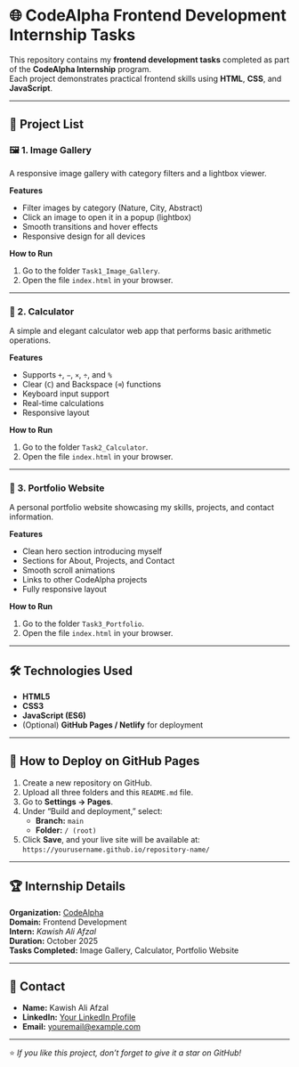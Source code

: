 # 🌐 CodeAlpha Frontend Development Internship Tasks

This repository contains my **frontend development tasks** completed as part of the **CodeAlpha Internship** program.  
Each project demonstrates practical frontend skills using **HTML**, **CSS**, and **JavaScript**.

---

## 📁 Project List

### 🖼 1. Image Gallery
A responsive image gallery with category filters and a lightbox viewer.

**Features**
- Filter images by category (Nature, City, Abstract)
- Click an image to open it in a popup (lightbox)
- Smooth transitions and hover effects
- Responsive design for all devices

**How to Run**
1. Go to the folder `Task1_Image_Gallery`.
2. Open the file `index.html` in your browser.

---

### 🧮 2. Calculator
A simple and elegant calculator web app that performs basic arithmetic operations.

**Features**
- Supports `+`, `−`, `×`, `÷`, and `%`
- Clear (`C`) and Backspace (`⌫`) functions
- Keyboard input support
- Real-time calculations
- Responsive layout

**How to Run**
1. Go to the folder `Task2_Calculator`.
2. Open the file `index.html` in your browser.

---

### 💼 3. Portfolio Website
A personal portfolio website showcasing my skills, projects, and contact information.

**Features**
- Clean hero section introducing myself  
- Sections for About, Projects, and Contact  
- Smooth scroll animations  
- Links to other CodeAlpha projects  
- Fully responsive layout  

**How to Run**
1. Go to the folder `Task3_Portfolio`.
2. Open the file `index.html` in your browser.

---

## 🛠️ Technologies Used
- **HTML5**  
- **CSS3**  
- **JavaScript (ES6)**  
- (Optional) **GitHub Pages / Netlify** for deployment

---

## 🚀 How to Deploy on GitHub Pages
1. Create a new repository on GitHub.
2. Upload all three folders and this `README.md` file.
3. Go to **Settings → Pages**.
4. Under “Build and deployment,” select:
   - **Branch:** `main`
   - **Folder:** `/ (root)`
5. Click **Save**, and your live site will be available at:  
   `https://yourusername.github.io/repository-name/`

---

## 🏆 Internship Details
**Organization:** [CodeAlpha](https://www.codealpha.tech)  
**Domain:** Frontend Development  
**Intern:** *Kawish Ali Afzal*  
**Duration:** October 2025  
**Tasks Completed:** Image Gallery, Calculator, Portfolio Website

---

## 💬 Contact
- **Name:** Kawish Ali Afzal  
- **LinkedIn:** [Your LinkedIn Profile](#)  
- **Email:** youremail@example.com  

---

⭐ *If you like this project, don’t forget to give it a star on GitHub!*
